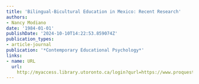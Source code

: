 ```yaml
---
title: 'Bilingual-Bicultural Education in Mexico: Recent Research'
authors:
- Nancy Modiano
date: '1984-01-01'
publishDate: '2024-10-10T14:22:53.859074Z'
publication_types:
- article-journal
publication: '*Contemporary Educational Psychology*'
links:
- name: URL
  url: 
    http://myaccess.library.utoronto.ca/login?qurl=https://www.proquest.com/docview/63467440?accountid=14771&bdid=38382&_bd=xJE8g94R4zcmpLeiB0KvGmNzXJM%3D
---
```

